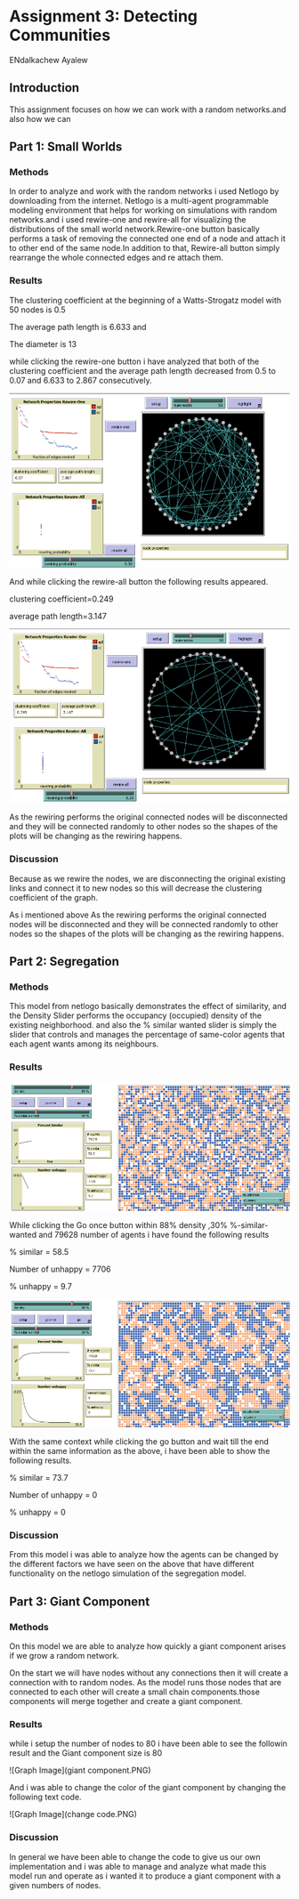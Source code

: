 # Assignment 3: Detecting Communities

ENdalkachew Ayalew


## Introduction 

This assignment focuses on how we can work with a random networks.and also how we can  


## Part 1: Small Worlds

### Methods

In order to analyze and work with the random networks i used Netlogo by downloading from the internet. Netlogo is a multi-agent programmable modeling environment that helps for working on simulations with random networks.and i used rewire-one and rewire-all for visualizing the distributions of the small world network.Rewire-one button basically performs a task of removing the connected one end of a node and attach it to other end of the same node.In addition to that, Rewire-all button simply rearrange the whole connected edges and re attach them.


### Results

The clustering coefficient at the beginning of a Watts-Strogatz model with 50 nodes is 0.5

The average path length is 6.633 and

The diameter is 13

while clicking the rewire-one button i have analyzed that both of the clustering coefficient and the average path length decreased from 0.5 to 0.07 and 6.633 to 2.867 consecutively.


![Graph Image](rewire-one.PNG)


And while clicking the rewire-all button the following results appeared.

clustering coefficient=0.249

average path length=3.147

![Graph Image](rewire-all.PNG)


As the rewiring performs the original connected nodes will be disconnected and they will be connected randomly to other nodes so the shapes of the plots will be changing as the rewiring happens.


### Discussion

Because as we rewire the nodes, we are disconnecting the original existing links and connect it to new nodes so this will decrease the clustering coefficient of the graph.

As i mentioned above 
As the rewiring performs the original connected nodes will be disconnected and they will be connected randomly to other nodes so the shapes of the plots will be changing as the rewiring happens.



## Part 2: Segregation

### Methods

This model from netlogo basically demonstrates the effect of similarity, and the Density Slider performs the occupancy (occupied) density of the existing neighborhood. and also the % similar wanted slider is simply the slider that controls and manages the percentage of same-color agents that each agent wants among its neighbours.


### Results

![Graph Image](go-once.PNG)

While clicking the Go once button within 88% density ,30% %-similar-wanted and 79628 number of agents i have found the following results

% similar = 58.5

Number of unhappy = 7706

% unhappy = 9.7

![Graph Image](go.PNG)

With the same context while clicking the go button and wait till the end within the same information as the above, i have been able to show the following results.

% similar = 73.7

Number of unhappy = 0

% unhappy = 0 

### Discussion

From this model i was able to analyze how the agents can be changed by the different factors we have seen on the above that have different functionality on the netlogo simulation of the segregation model.

## Part 3: Giant Component

### Methods

On this model we are able to analyze how quickly a giant component arises if we grow a random network.

On the start we will have nodes without any connections then it will create a connection with to random nodes. As the model runs those nodes that are connected to each other will create a small chain components.those components will merge together and create a giant component.

### Results

while i setup the number of nodes to 80 i have been able to see the followin result and the Giant component size is 80


![Graph Image](giant component.PNG)

And i was able to change the color of the giant component by changing the following text code.

![Graph Image](change code.PNG)

### Discussion

In general we have been able to change the code to give us our own implementation and i was able to manage and analyze what made this model run and operate as i wanted it to produce a giant component with a given numbers of nodes.
